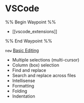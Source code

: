 # VSCode

%% Begin Waypoint %%
- [[vscode_extensions]]

%% End Waypoint %%

`new` [Basic Editing](https://code.visualstudio.com/docs/editor/codebasics)

- Multiple selections (multi-cursor)
- Column (box) selection
- Find and replace
- Search and replace across files
- Intellisense
- Formatting
- Folding
- Indentation
